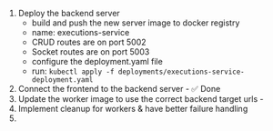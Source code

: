 1. Deploy the backend server
    - build and push the new server image to docker registry
    - name: executions-service
    - CRUD routes are on port 5002
    - Socket routes are on port 5003
    - configure the deployment.yaml file
    - run: `kubectl apply -f deployments/executions-service-deployment.yaml`
2. Connect the frontend to the backend server - ✅ Done
3. Update the worker image to use the correct backend target urls - 
4. Implement cleanup for workers & have better failure handling
4. 

